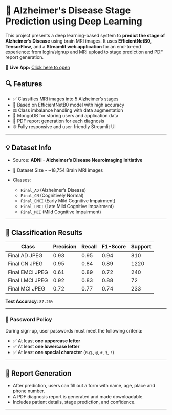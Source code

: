 # 🧠 Alzheimer's Disease Stage Prediction using Deep Learning

This project presents a deep learning-based system to **predict the stage of Alzheimer’s Disease** using brain MRI images. It uses **EfficientNetB0**, **TensorFlow**, and a **Streamlit web application** for an end-to-end experience: from login/signup and MRI upload to stage prediction and PDF report generation.

🔗 **Live App:** [Click here to open](https://alzheimers-disease-detection.streamlit.app/)  

## 🔍 Features

- ✅ Classifies MRI images into 5 Alzheimer’s stages
- 🧪 Based on EfficientNetB0 model with high accuracy
- ⚖️ Class imbalance handling with data augmentation
- 💾 MongoDB for storing users and application data
- 🧾 PDF report generation for each diagnosis
- 🌐 Fully responsive and user-friendly Streamlit UI

---


## 💡 Dataset Info

- Source: **ADNI - Alzheimer’s Disease Neuroimaging Initiative**
-  📁 Dataset Size - ~18,754 Brain MRI images

- Classes:
  -  `Final_AD` (Alzheimer’s Disease)
  - `Final_CN` (Cognitively Normal)
  - `Final_EMCI` (Early Mild Cognitive Impairment)
  - `Final_LMCI` (Late Mild Cognitive Impairment)
  - `Final_MCI` (Mild Cognitive Impairment)

---

## 🧪 Classification Results

| Class            | Precision | Recall | F1-Score | Support |
|------------------|-----------|--------|----------|---------|
| Final AD JPEG    | 0.93      | 0.95   | 0.94     | 810     |
| Final CN JPEG    | 0.95      | 0.84   | 0.89     | 1220    |
| Final EMCI JPEG  | 0.61      | 0.89   | 0.72     | 240     |
| Final LMCI JPEG  | 0.92      | 0.83   | 0.88     | 72      |
| Final MCI JPEG   | 0.72      | 0.77   | 0.74     | 233     |

**Test Accuracy**: `87.26%`  

---

### 🔑 Password Policy

During sign-up, user passwords must meet the following criteria:

- ✅ At least **one uppercase letter**
- ✅ At least **one lowercase letter**
- ✅ At least **one special character** (e.g., `@`, `#`, `$`, `!`)

---

## 📄 Report Generation

- After prediction, users can fill out a form with name, age, place and phone number.
- A PDF diagnosis report is generated and made downloadable.
- Includes patient details, stage prediction, and confidence.


---
